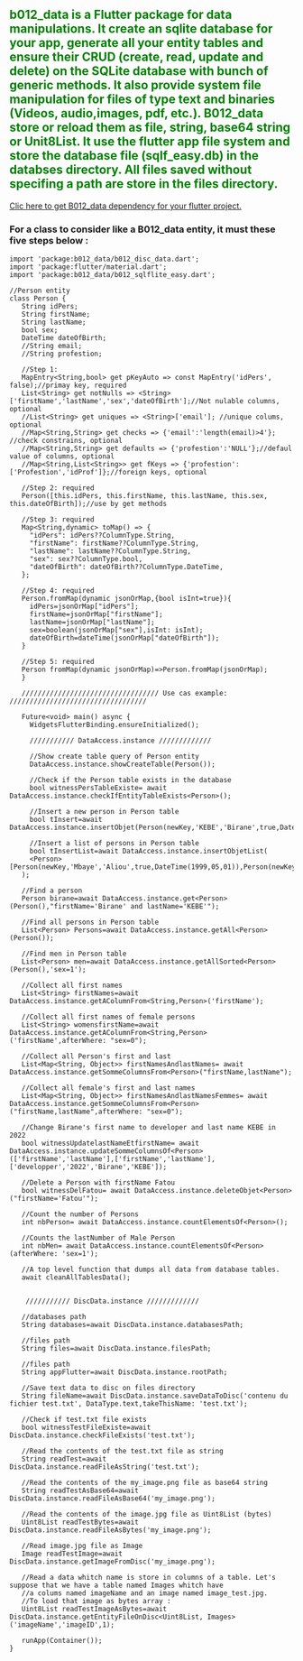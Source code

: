 ## <span style="color:green"> b012_data is a Flutter package for data manipulations. It create an sqlite database for your app, generate all your entity tables and ensure their CRUD (create, read, update and delete) on the SQLite database with bunch of generic methods. It also provide system file manipulation for files of type text and binaries (Videos, audio,images, pdf, etc.). B012_data store or reload them as file, string, base64 string or Unit8List. It use the flutter app file system and store the database file (sqlf_easy.db) in the databses directory. All files saved without specifing a path are store in the files directory. 
</span>

[Clic here to get B012_data dependency for your flutter project.](https://pub.dev/packages/b012_data)

### For a class to consider like a B012_data entity, it must these five steps below :

    import 'package:b012_data/b012_disc_data.dart';
    import 'package:flutter/material.dart';
    import 'package:b012_data/b012_sqlflite_easy.dart';

    //Person entity
    class Person {
       String idPers;
       String firstName;
       String lastName;
       bool sex;
       DateTime dateOfBirth;
       //String email;
       //String profestion;

       //Step 1:
       MapEntry<String,bool> get pKeyAuto => const MapEntry('idPers', false);//primay key, required
       List<String> get notNulls => <String>['firstName','lastName','sex','dateOfBirth'];//Not nulable columns, optional
       //List<String> get uniques => <String>['email']; //unique colums, optional
       //Map<String,String> get checks => {'email':'length(email)>4'}; //check constrains, optional
       //Map<String,String> get defaults => {'profestion':'NULL'};//defaul value of columns, optional
       //Map<String,List<String>> get fKeys => {'profestion':['Profestion','idProf']};//foreign keys, optional

       //Step 2: required
       Person([this.idPers, this.firstName, this.lastName, this.sex, this.dateOfBirth]);//use by get methods

       //Step 3: required
       Map<String,dynamic> toMap() => {
         "idPers": idPers??ColumnType.String,
         "firstName": firstName??ColumnType.String,
         "lastName": lastName??ColumnType.String,
         "sex": sex??ColumnType.bool,
         "dateOfBirth": dateOfBirth??ColumnType.DateTime,
       };

       //Step 4: required
       Person.fromMap(dynamic jsonOrMap,{bool isInt=true}){
         idPers=jsonOrMap["idPers"];
         firstName=jsonOrMap["firstName"];
         lastName=jsonOrMap["lastName"];
         sex=boolean(jsonOrMap["sex"],isInt: isInt);
         dateOfBirth=dateTime(jsonOrMap["dateOfBirth"]);
       }

       //Step 5: required
       Person fromMap(dynamic jsonOrMap)=>Person.fromMap(jsonOrMap);
       }

       ////////////////////////////////// Use cas example: //////////////////////////////////

       Future<void> main() async {
         WidgetsFlutterBinding.ensureInitialized();

         /////////// DataAccess.instance /////////////

         //Show create table query of Person entity
         DataAccess.instance.showCreateTable(Person());

         //Check if the Person table exists in the database
         bool witnessPersTableExiste= await DataAccess.instance.checkIfEntityTableExists<Person>();

         //Insert a new person in Person table
         bool tInsert=await DataAccess.instance.insertObjet(Person(newKey,'KEBE','Birane',true,DateTime(2000,08,05)));

         //Insert a list of persons in Person table
         bool tInsertList=await DataAccess.instance.insertObjetList(
         <Person>[Person(newKey,'Mbaye','Aliou',true,DateTime(1999,05,01)),Person(newKey,'Cisse','Fatou',false,DateTime(2000,07,09))]
       );

       //Find a person
       Person birane=await DataAccess.instance.get<Person>(Person(),"firstName='Birane' and lastName='KEBE'");

       //Find all persons in Person table
       List<Person> Persons=await DataAccess.instance.getAll<Person>(Person());

       //Find men in Person table
       List<Person> men=await DataAccess.instance.getAllSorted<Person>(Person(),'sex=1');

       //Collect all first names
       List<String> firstNames=await DataAccess.instance.getAColumnFrom<String,Person>('firstName');

       //Collect all first names of female persons
       List<String> womensfirstName=await DataAccess.instance.getAColumnFrom<String,Person>('firstName',afterWhere: "sex=0");

       //Collect all Person's first and last 
       List<Map<String, Object>> firstNamesAndlastNames= await DataAccess.instance.getSommeColumnsFrom<Person>("firstName,lastName");

       //Collect all female's first and last names
       List<Map<String, Object>> firstNamesAndlastNamesFemmes= await DataAccess.instance.getSommeColumnsFrom<Person>("firstName,lastName",afterWhere: "sex=0");

       //Change Birane's first name to developer and last name KEBE in 2022
       bool witnessUpdatelastNameEtfirstName= await DataAccess.instance.updateSommeColumnsOf<Person>(['firstName','lastName'],['firstName','lastName'],['developper','2022','Birane','KEBE']);

       //Delete a Person with firstName Fatou
       bool witnessDelFatou= await DataAccess.instance.deleteObjet<Person>("firstName='Fatou'");

       //Count the number of Persons
       int nbPerson= await DataAccess.instance.countElementsOf<Person>();

       //Counts the lastNumber of Male Person
       int nbMen= await DataAccess.instance.countElementsOf<Person>(afterWhere: 'sex=1');

       //A top level function that dumps all data from database tables.
       await cleanAllTablesData();


        /////////// DiscData.instance /////////////

       //databases path
       String databases=await DiscData.instance.databasesPath;

       //files path
       String files=await DiscData.instance.filesPath;

       //files path
       String appFlutter=await DiscData.instance.rootPath;

       //Save text data to disc on files directory
       String fileName=await DiscData.instance.saveDataToDisc('contenu du fichier test.txt', DataType.text,takeThisName: 'test.txt');

       //Check if test.txt file exists
       bool witnessTestFileExiste=await DiscData.instance.checkFileExists('test.txt');

       //Read the contents of the test.txt file as string
       String readTest=await DiscData.instance.readFileAsString('test.txt');

       //Read the contents of the my_image.png file as base64 string 
       String readTestAsBase64=await DiscData.instance.readFileAsBase64('my_image.png');

       //Read the contents of the image.jpg file as Uint8List (bytes)
       Uint8List readTestBytes=await DiscData.instance.readFileAsBytes('my_image.png');

       //Read image.jpg file as Image
       Image readTestImage=await DiscData.instance.getImageFromDisc('my_image.png');

       //Read a data whitch name is store in columns of a table. Let's suppose that we have a table named Images whitch have
       //a colums named imageName and an image named image_test.jpg.
       //To load that image as bytes array :
       Uint8List readTestImageAsBytes=await DiscData.instance.getEntityFileOnDisc<Uint8List, Images>('imageName','imageID',1);

       runApp(Container()); 
    }
